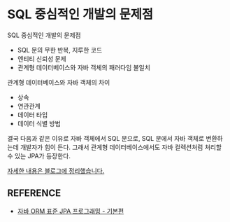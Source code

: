 # SQL 중심적인 개발의 문제점

SQL 중심적인 개발의 문제점

- SQL 문의 무한 반복, 지루한 코드
- 엔티티 신뢰성 문제
- 관계형 데이터베이스와 자바 객체의 패러다임 불일치

관계형 데이터베이스와 자바 객체의 차이

- 상속
- 연관관계
- 데이터 타입
- 데이터 식별 방법

결국 다음과 같은 이유로 자바 객체에서 SQL 문으로, SQL 문에서 자바 객체로 변환하는데 개발자가 힘이 든다. 그래서 관계형 데이터베이스에서도 자바 컬렉션처럼 처리할 수 있는 JPA가 등장한다.

[자세한 내용은 블로그에 정리했습니다.](https://hsh519.tistory.com/85)

## REFERENCE

- [자바 ORM 표준 JPA 프로그래밍 - 기본편](https://www.inflearn.com/course/ORM-JPA-Basic/dashboard)
